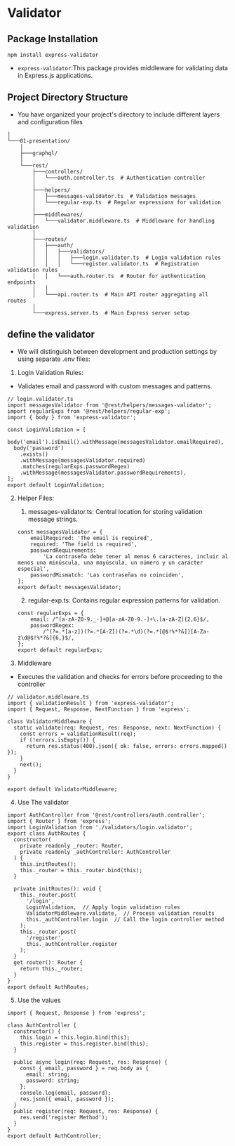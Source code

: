 # Validator

## Package Installation

```
npm install express-validator
```

- `express-validator`:This package provides middleware for validating data in
  Express.js applications.

## Project Directory Structure

- You have organized your project's directory to include different layers and
  configuration files

```
│
└───01-presentation/
    │
    ├───graphql/
    │
    └───rest/
        ├───controllers/
        │   └───auth.controller.ts  # Authentication controller
        │
        ├───helpers/
        │   ├───messages-validator.ts  # Validation messages
        │   └───regular-exp.ts  # Regular expressions for validation
        │
        ├───middlewares/
        │   └───validator.middleware.ts  # Middleware for handling validation
        │
        ├───routes/
        │   ├───auth/
        │   │   ├───validators/
        │   │   │   ├───login.validator.ts  # Login validation rules
        │   │   │   └───register.validator.ts  # Registration validation rules
        │   │   └───auth.router.ts  # Router for authentication endpoints
        │   │
        │   └───api.router.ts  # Main API router aggregating all routes
        │
        └───express.server.ts  # Main Express server setup

```

## define the validator

- We will distinguish between development and production settings by using
  separate .env files:

1. Login Validation Rules:

- Validates email and password with custom messages and patterns.

```
// login.validator.ts
import messagesValidator from '@rest/helpers/messages-validator';
import regularExps from '@rest/helpers/regular-exp';
import { body } from 'express-validator';

const LoginValidation = [
  body('email').isEmail().withMessage(messagesValidator.emailRequired),
  body('password')
    .exists()
    .withMessage(messagesValidator.required)
    .matches(regularExps.passwordRegex)
    .withMessage(messagesValidator.passwordRequirements),
];
export default LoginValidation;

```

2.  Helper Files:

    1. messages-validator.ts: Central location for storing validation message
       strings.

    ```
    const messagesValidator = {
        emailRequired: 'The email is required',
        required: 'The field is required',
        passwordRequirements:
            'La contraseña debe tener al menos 6 caracteres, incluir al menos una minúscula, una mayúscula, un número y un carácter especial',
        passwordMismatch: 'Las contraseñas no coinciden',
    };
    export default messagesValidator;

    ```

    2. regular-exp.ts: Contains regular expression patterns for validation.

    ```
    const regularExps = {
        email: /^[a-zA-Z0-9._-]+@[a-zA-Z0-9.-]+\.[a-zA-Z]{2,6}$/,
        passwordRegex:
            /^(?=.*[a-z])(?=.*[A-Z])(?=.*\d)(?=.*[@$!%*?&])[A-Za-z\d@$!%*?&]{6,}$/,
    };
    export default regularExps;
    ```

3.  Middleware

- Executes the validation and checks for errors before proceeding to the
  controller

```
// validator.middleware.ts
import { validationResult } from 'express-validator';
import { Request, Response, NextFunction } from 'express';

class ValidatorMiddleware {
  static validate(req: Request, res: Response, next: NextFunction) {
    const errors = validationResult(req);
    if (!errors.isEmpty()) {
      return res.status(400).json({ ok: false, errors: errors.mapped() });
    }
    next();
  }
}

export default ValidatorMiddleware;

```

4.  Use The validator

```
import AuthController from '@rest/controllers/auth.controller';
import { Router } from 'express';
import LoginValidation from './validators/login.validator';
export class AuthRoutes {
  constructor(
    private readonly _router: Router,
    private readonly _authController: AuthController
  ) {
    this.initRoutes();
    this._router = this._router.bind(this);
  }

  private initRoutes(): void {
    this._router.post(
      '/login',
      LoginValidation,  // Apply login validation rules
      ValidatorMiddleware.validate,  // Process validation results
      this._authController.login  // Call the login controller method
    );
    this._router.post(
      '/register',
      this._authController.register
    );
  }
  get router(): Router {
    return this._router;
  }
}
export default AuthRoutes;

```

5. Use the values

```
import { Request, Response } from 'express';

class AuthController {
  constructor() {
    this.login = this.login.bind(this);
    this.register = this.register.bind(this);
  }

  public async login(req: Request, res: Response) {
    const { email, password } = req.body as {
      email: string;
      password: string;
    };
    console.log(email, password);
    res.json({ email, password });
  }
  public register(req: Request, res: Response) {
    res.send('register Method');
  }
}
export default AuthController;

```
